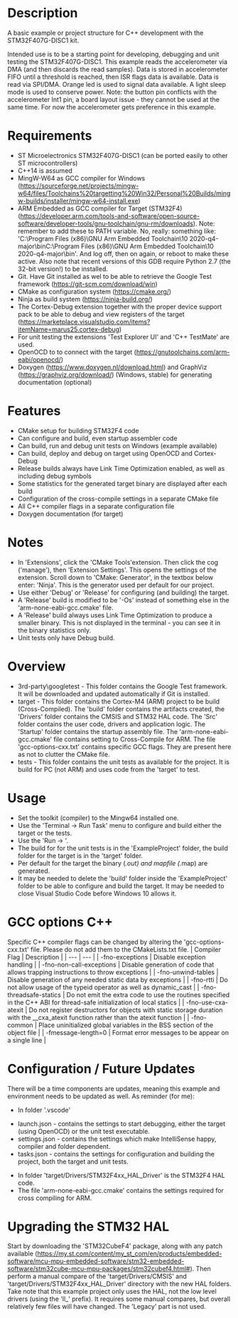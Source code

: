 # Description
A basic example or project structure for C++ development with the STM32F407G-DISC1 kit.

Intended use is to be a starting point for developing, debugging and unit testing the STM32F407G-DISC1.
This example reads the accelerometer via DMA (and then discards the read samples). Data is stored in accelerometer FIFO until a threshold is reached, then ISR flags data is available. Data is read via SPI/DMA. Orange led is used to signal data available.
A light sleep mode is used to conserve power.
Note: the button pin conflicts with the accelerometer Int1 pin, a board layout issue - they cannot be used at the same time. For now the accelerometer gets preference in this example.

# Requirements
* ST Microelectronics STM32F407G-DISC1 (can be ported easily to other ST microcontrollers)
* C++14 is assumed
* MingW-W64 as GCC compiler for Windows (https://sourceforge.net/projects/mingw-w64/files/Toolchains%20targetting%20Win32/Personal%20Builds/mingw-builds/installer/mingw-w64-install.exe)
* ARM Embedded as GCC compiler for Target (STM32F4) (https://developer.arm.com/tools-and-software/open-source-software/developer-tools/gnu-toolchain/gnu-rm/downloads). Note: remember to add these to PATH variable. No, really: something like: 'C:\Program Files (x86)\GNU Arm Embedded Toolchain\10 2020-q4-major\binC:\Program Files (x86)\GNU Arm Embedded Toolchain\10 2020-q4-major\bin'. And log off, then on again, or reboot to make these active. Also note that recent versions of this GDB require Python 2.7 (the 32-bit version!) to be installed.
* Git. Have Git installed as wel to be able to retrieve the Google Test framework (https://git-scm.com/download/win)
* CMake as configuration system (https://cmake.org/)
* Ninja as build system (https://ninja-build.org/)
* The Cortex-Debug extension together with the proper device support pack to be able to debug and view registers of the target (https://marketplace.visualstudio.com/items?itemName=marus25.cortex-debug)
* For unit testing the extensions 'Test Explorer UI' and 'C++ TestMate' are used.
* OpenOCD to to connect with the target (https://gnutoolchains.com/arm-eabi/openocd/)
* Doxygen (https://www.doxygen.nl/download.html) and GraphViz (https://graphviz.org/download/) (Windows, stable) for generating documentation (optional)

# Features
* CMake setup for building STM32F4 code
* Can configure and build, even startup assembler code
* Can build, run and debug unit tests on Windows (example available)
* Can build, deploy and debug on target using OpenOCD and Cortex-Debug
* Release builds always have Link Time Optimization enabled, as well as including debug symbols
* Some statistics for the generated target binary are displayed after each build
* Configuration of the cross-compile settings in a separate CMake file
* All C++ compiler flags in a separate configuration file
* Doxygen documentation (for target)

# Notes
* In 'Extensions', click the 'CMake Tools'extension. Then click the cog ('manage'), then 'Extension Settings'. This opens the settings of the extension. Scroll down to 'CMake: Generator', in the textbox below enter: 'Ninja'. This is the generator used per default for our project.
* Use either 'Debug' or 'Release' for configuring (and building) the target.
* A 'Release' build is modified to be '-Os' instead of something else in the 'arm-none-eabi-gcc.cmake' file.
* A 'Release' build always uses Link Time Optimization to produce a smaller binary. This is not displayed in the terminal - you can see it in the binary statistics only.
* Unit tests only have Debug build.

# Overview
* 3rd-party\googletest - This folder contains the Google Test framework. It will be downloaded and updated automatically if Git is installed.
* target - This folder contains the Cortex-M4 (ARM) project to be build (Cross-Compiled). The 'build' folder contains the artifacts created, the 'Drivers' folder contains the CMSIS and STM32 HAL code. The 'Src' folder contains the user code, drivers and application logic. The 'Startup' folder contains the startup assembly file. The 'arm-none-eabi-gcc.cmake' file contains setting to Cross-Compile for ARM. The file 'gcc-options-cxx.txt' contains specific GCC flags. They are present here as not to clutter the CMake file.
* tests - This folder contains the unit tests as available for the project. It is build for PC (not ARM) and uses code from the 'target' to test.

# Usage
* Set the toolkit (compiler) to the Mingw64 installed one.
* Use the 'Terminal -> Run Task' menu to configure and build either the target or the tests.
* Use the 'Run -> '.
* The build for for the unit tests is in the 'ExampleProject' folder, the build folder for the target is in the 'target' folder.
* Per default for the target the binary (*.out) and mapfile (*.map) are generated.
* It may be needed to delete the 'build' folder inside the 'ExampleProject' folder to be able to configure and build the target. It may be needed to close Visual Studio Code before Windows 10 allows it.

# GCC options C++
Specific C++ compiler flags can be changed by altering the 'gcc-options-cxx.txt' file. Please do not add them to the CMakeLists.txt file.
| Compiler Flag | Description |
| --- | --- |
| -fno-exceptions | Disable exception handling |
| -fno-non-call-exceptions | Disable generation of code that allows trapping instructions to throw exceptions |
| -fno-unwind-tables | Disable generation of any needed static data by exceptions |
| -fno-rtti | Do not allow usage of the typeid operator as well as dynamic_cast |
| -fno-threadsafe-statics | Do not emit the extra code to use the routines specified in the C++ ABI for thread-safe initialization of local statics |
| -fno-use-cxa-atexit | Do not register destructors for objects with static storage duration with the __cxa_atexit function rather than the atexit function |
| -fno-common | Place uninitialized global variables in the BSS section of the object file |
| -fmessage-length=0 | Format error messages to be appear on a single line |

# Configuration / Future Updates
There will be a time components are updates, meaning this example and environment needs to be updated as well. As reminder (for me):
* In folder '.vscode'
- launch.json - contains the settings to start debugging, either the target (using OpenOCD) or the unit test executable.
- settings.json - contains the settings which make IntelliSense happy, compiler and folder dependent.
- tasks.json - contains the settings for configuration and building the project, both the target and unit tests.
* In folder 'target/Drivers/STM32F4xx_HAL_Driver' is the STM32F4 HAL code.
* The file 'arm-none-eabi-gcc.cmake' contains the settings required for cross compiling for ARM.

# Upgrading the STM32 HAL
Start by downloading the 'STM32CubeF4' package, along with any patch available (https://my.st.com/content/my_st_com/en/products/embedded-software/mcu-mpu-embedded-software/stm32-embedded-software/stm32cube-mcu-mpu-packages/stm32cubef4.html#). Then perform a manual compare of the 'target/Drivers/CMSIS' and 'target/Drivers/STM32F4xx_HAL_Driver' directory with the new HAL folders. Take note that this example project only uses the HAL, not the low level drivers (using the 'll_' prefix). It requires some manual compares, but overall relatively few files will have changed. The 'Legacy' part is not used.
